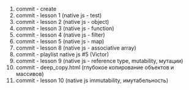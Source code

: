 1. commit - create
2. commit - lesson 1 (native js - test)
2. commit - lesson 2 (native js - object)
3. commit - lesson 3 (native js - function)
4. commit - lesson 4 (native js - filter)
5. commit - lesson 5 (native js - map)
6. commit - lesson 8 (native js - associative array)
7. commit - playlist native js #5 (Victor)
8. commit - lesson 9 (native js - reference type, mutability, мутации)
9. commit - deep_copy.html (глубокое копирование объектов и массивов)
10. commit - lesson 10 (native js immutability, имутабельность) 
